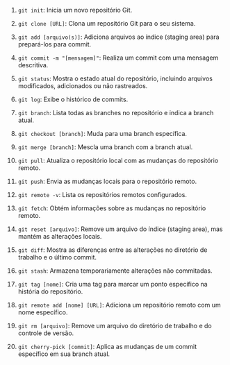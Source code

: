 1. `git init`: Inicia um novo repositório Git.

2. `git clone [URL]`: Clona um repositório Git para o seu sistema.

3. `git add [arquivo(s)]`: Adiciona arquivos ao índice (staging area) para prepará-los para commit.

4. `git commit -m "[mensagem]"`: Realiza um commit com uma mensagem descritiva.

5. `git status`: Mostra o estado atual do repositório, incluindo arquivos modificados, adicionados ou não rastreados.

6. `git log`: Exibe o histórico de commits.

7. `git branch`: Lista todas as branches no repositório e indica a branch atual.

8. `git checkout [branch]`: Muda para uma branch específica.

9. `git merge [branch]`: Mescla uma branch com a branch atual.

10. `git pull`: Atualiza o repositório local com as mudanças do repositório remoto.

11. `git push`: Envia as mudanças locais para o repositório remoto.

12. `git remote -v`: Lista os repositórios remotos configurados.

13. `git fetch`: Obtém informações sobre as mudanças no repositório remoto.

14. `git reset [arquivo]`: Remove um arquivo do índice (staging area), mas mantém as alterações locais.

15. `git diff`: Mostra as diferenças entre as alterações no diretório de trabalho e o último commit.

16. `git stash`: Armazena temporariamente alterações não commitadas.

17. `git tag [nome]`: Cria uma tag para marcar um ponto específico na história do repositório.

18. `git remote add [nome] [URL]`: Adiciona um repositório remoto com um nome específico.

19. `git rm [arquivo]`: Remove um arquivo do diretório de trabalho e do controle de versão.

20. `git cherry-pick [commit]`: Aplica as mudanças de um commit específico em sua branch atual.
